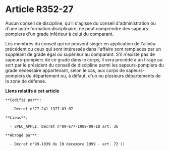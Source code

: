 # Article R352-27

Aucun conseil de discipline, qu'il s'agisse du conseil d'administration ou d'une autre formation disciplinaire, ne peut
comprendre des sapeurs-pompiers d'un grade inférieur à celui du comparant.

Les membres du conseil qui ne peuvent siéger en application de l'alinéa précédent ou ceux qui sont intéressés dans l'affaire
sont remplacés par un suppléant de grade égal ou supérieur au comparant. S'il n'existe pas de sapeurs-pompiers de ce grade
dans le corps, il sera procédé à un tirage au sort par le président du conseil de discipline parmi les sapeurs-pompiers du
grade nécessaire appartenant, selon le cas, aux corps de sapeurs-pompiers du département ou, à défaut, d'un ou plusieurs
départements de la zone de défense.

**Liens relatifs à cet article**

	**Codifié par**:

	  - Décret n°77-241 1977-03-07

	**Liens**:

	  - SPEC_APPLI: Décret n°89-677-1989-09-18 art. 36

	**Abrogé par**:

	  - Décret n°99-1039 du 10 décembre 1999 - art. 72 ()
